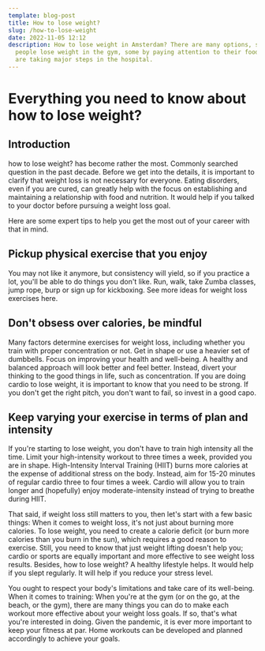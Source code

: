```yaml
---
template: blog-post
title: How to lose weight?
slug: /how-to-lose-weight
date: 2022-11-05 12:12
description: How to lose weight in Amsterdam? There are many options, some
  people lose weight in the gym, some by paying attention to their food and some
  are taking major steps in the hospital.
---
```

# Everything you need to know about how to lose weight?



## Introduction

how to lose weight? has become rather the most. Commonly searched question in the past decade. Before we get into the details, it is important to clarify that weight loss is not necessary for everyone. Eating disorders, even if you are cured, can greatly help with the focus on establishing and maintaining a relationship with food and nutrition. It would help if you talked to your doctor before pursuing a weight loss goal.

Here are some expert tips to help you get the most out of your career with that in mind.



## Pickup physical exercise that you enjoy

You may not like it anymore, but consistency will yield, so if you practice a lot, you'll be able to do things you don't like. Run, walk, take Zumba classes, jump rope, burp or sign up for kickboxing. See more ideas for weight loss exercises here.

## Don't obsess over calories, be mindful

Many factors determine exercises for weight loss, including whether you train with proper concentration or not. Get in shape or use a heavier set of dumbbells. Focus on improving your health and well-being. A healthy and balanced approach will look better and feel better. Instead, divert your thinking to the good things in life, such as concentration. If you are doing cardio to lose weight, it is important to know that you need to be strong. If you don't get the right pitch, you don't want to fail, so invest in a good capo.



## Keep varying your exercise in terms of plan and intensity

If you're starting to lose weight, you don't have to train high intensity all the time. Limit your high-intensity workout to three times a week, provided you are in shape. High-Intensity Interval Training (HIIT) burns more calories at the expense of additional stress on the body. Instead, aim for 15-20 minutes of regular cardio three to four times a week. Cardio will allow you to train longer and (hopefully) enjoy moderate-intensity instead of trying to breathe during HIIT.

That said, if weight loss still matters to you, then let's start with a few basic things: When it comes to weight loss, it's not just about burning more calories. To lose weight, you need to create a calorie deficit (or burn more calories than you burn in the sun), which requires a good reason to exercise. Still, you need to know that just weight lifting doesn't help you; cardio or sports are equally important and more effective to see weight loss results. Besides, how to lose weight? A healthy lifestyle helps. It would help if you slept regularly. It will help if you reduce your stress level. 

You ought to respect your body's limitations and take care of its well-being. When it comes to training: When you're at the gym (or on the go, at the beach, or the gym), there are many things you can do to make each workout more effective about your weight loss goals. If so, that's what you're interested in doing. Given the pandemic, it is ever more important to keep your fitness at par. Home workouts can be developed and planned accordingly to achieve your goals.